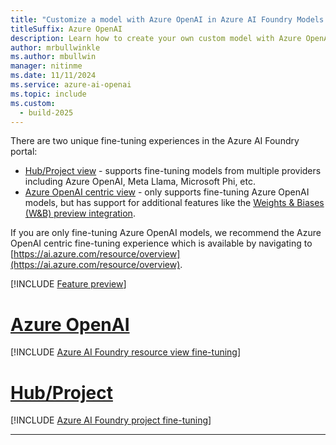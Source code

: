 ```yaml
---
title: "Customize a model with Azure OpenAI in Azure AI Foundry Models and Azure AI Foundry"
titleSuffix: Azure OpenAI
description: Learn how to create your own custom model with Azure OpenAI by using the Azure AI Foundry portal.
author: mrbullwinkle
ms.author: mbullwin
manager: nitinme
ms.date: 11/11/2024
ms.service: azure-ai-openai
ms.topic: include
ms.custom:
  - build-2025
---
```


There are two unique fine-tuning experiences in the Azure AI Foundry portal:

* [Hub/Project view](https://ai.azure.com) - supports fine-tuning models from multiple providers including Azure OpenAI, Meta Llama, Microsoft Phi, etc.
* [Azure OpenAI centric view](https://ai.azure.com/resource/overview) - only supports fine-tuning Azure OpenAI models, but has support for additional features like the [Weights & Biases (W&B) preview integration](../how-to/weights-and-biases-integration.md). 

If you are only fine-tuning Azure OpenAI models, we recommend the Azure OpenAI centric fine-tuning experience which is available by navigating to [https://ai.azure.com/resource/overview](https://ai.azure.com/resource/overview). 

[!INCLUDE [Feature preview](~/reusable-content/ce-skilling/azure/includes/ai-studio/includes/feature-preview.md)]

# [Azure OpenAI](#tab/azure-openai)

[!INCLUDE [Azure AI Foundry resource view fine-tuning](../includes/fine-tuning-studio.md)]

# [Hub/Project](#tab/hub)

[!INCLUDE [Azure AI Foundry project fine-tuning](../includes/fine-tuning-openai-in-ai-studio.md)]

---
